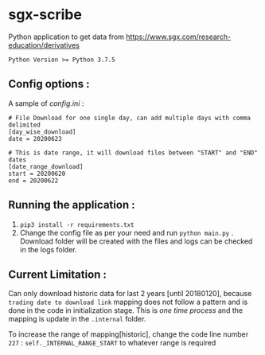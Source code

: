 # sgx-scribe
Python application to get data from https://www.sgx.com/research-education/derivatives

`Python Version >= Python 3.7.5`
## Config options : 
A sample of *config.ini* : 
```
# File Download for one single day, can add multiple days with comma delimited 
[day_wise_download]
date = 20200623

# This is date range, it will download files between "START" and "END" dates
[date_range_download]
start = 20200620
end = 20200622
```
## Running the application : 

1. `pip3 install -r requirements.txt`
2. Change the config file as per your need and run `python main.py` . Download folder will be created with the files and logs can be checked in the logs folder.

## Current Limitation : 
Can only download historic data for last 2 years [until 20180120], because `trading date to download link` mapping does not follow a pattern and is done in the code in initialization stage. This is *one time process* and the mapping is update in the `.internal` folder.

To increase the range of mapping[historic], change the code line number `227` : `self._INTERNAL_RANGE_START` to whatever range is required
